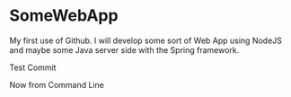 # SomeWebApp
My first use of Github. I will develop some sort of Web App using NodeJS and maybe some Java server side with the Spring framework.

Test Commit

Now from Command Line
